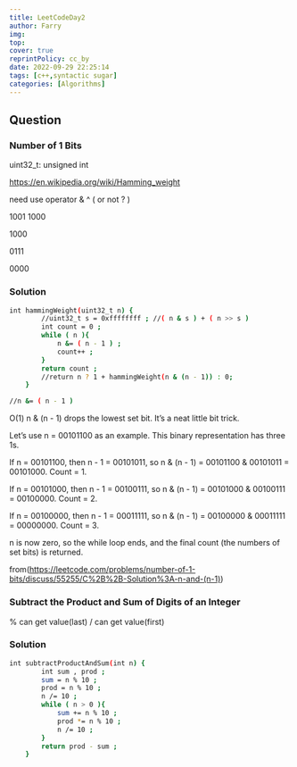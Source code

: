 ```yaml
---
title: LeetCodeDay2
author: Farry
img: 
top: 
cover: true
reprintPolicy: cc_by
date: 2022-09-29 22:25:14
tags: [c++,syntactic sugar]
categories: [Algorithms]
---
```

## Question

### Number of 1 Bits
uint32_t: unsigned int
<!-- more -->
https://en.wikipedia.org/wiki/Hamming_weight

need use operator & ^ ( or not ? )

1001
1000

1000

0111

0000

### Solution
``` bash
int hammingWeight(uint32_t n) {
        //uint32_t s = 0xffffffff ; //( n & s ) + ( n >> s ) 
        int count = 0 ;
        while ( n ){
            n &= ( n - 1 ) ;
            count++ ;
        }
        return count ;
        //return n ? 1 + hammingWeight(n & (n - 1)) : 0;
    }

//n &= ( n - 1 )
```
O(1)
n & (n - 1) drops the lowest set bit. It’s a neat little bit trick.

Let’s use n = 00101100 as an example. This binary representation has three 1s.

If n = 00101100, then n - 1 = 00101011, so n & (n - 1) = 00101100 & 00101011 = 00101000. Count = 1.

If n = 00101000, then n - 1 = 00100111, so n & (n - 1) = 00101000 & 00100111 = 00100000. Count = 2.

If n = 00100000, then n - 1 = 00011111, so n & (n - 1) = 00100000 & 00011111 = 00000000. Count = 3.

n is now zero, so the while loop ends, and the final count (the numbers of set bits) is returned.

from(https://leetcode.com/problems/number-of-1-bits/discuss/55255/C%2B%2B-Solution%3A-n-and-(n-1))
### Subtract the Product and Sum of Digits of an Integer
% can get value(last)
/ can get value(first)

### Solution
``` bash
int subtractProductAndSum(int n) {
        int sum , prod ;
        sum = n % 10 ;
        prod = n % 10 ;
        n /= 10 ;
        while ( n > 0 ){
            sum += n % 10 ;
            prod *= n % 10 ;
            n /= 10 ;
        }
        return prod - sum ;
    }
```